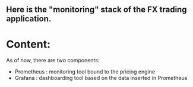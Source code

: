 ## Here is the "monitoring" stack of the FX trading application.

# Content: 
As of now, there are two components:
* Prometheus : monitoring tool bound to the pricing engine  
* Grafana : dashboarding tool based on the data inserted in Prometheus  

